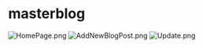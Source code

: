 # masterblog

![HomePage.png](..%2F..%2F..%2FDownloads%2FHomePage.png)
![AddNewBlogPost.png](..%2F..%2F..%2FDownloads%2FAddNewBlogPost.png)
![Update.png](..%2F..%2F..%2FDownloads%2FUpdate.png)
